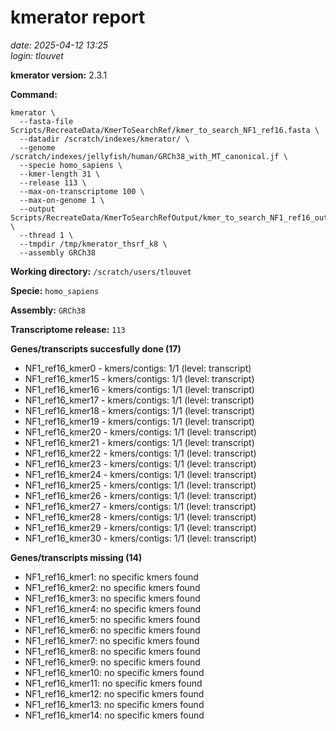 # kmerator report
*date: 2025-04-12 13:25*  
*login: tlouvet*

**kmerator version:** 2.3.1

**Command:**

```
kmerator \
  --fasta-file Scripts/RecreateData/KmerToSearchRef/kmer_to_search_NF1_ref16.fasta \
  --datadir /scratch/indexes/kmerator/ \
  --genome /scratch/indexes/jellyfish/human/GRCh38_with_MT_canonical.jf \
  --specie homo_sapiens \
  --kmer-length 31 \
  --release 113 \
  --max-on-transcriptome 100 \
  --max-on-genome 1 \
  --output Scripts/RecreateData/KmerToSearchRefOutput/kmer_to_search_NF1_ref16_output \
  --thread 1 \
  --tmpdir /tmp/kmerator_thsrf_k8 \
  --assembly GRCh38
```

**Working directory:** `/scratch/users/tlouvet`

**Specie:** `homo_sapiens`

**Assembly:** `GRCh38`

**Transcriptome release:** `113`

**Genes/transcripts succesfully done (17)**

- NF1_ref16_kmer0 - kmers/contigs: 1/1 (level: transcript)
- NF1_ref16_kmer15 - kmers/contigs: 1/1 (level: transcript)
- NF1_ref16_kmer16 - kmers/contigs: 1/1 (level: transcript)
- NF1_ref16_kmer17 - kmers/contigs: 1/1 (level: transcript)
- NF1_ref16_kmer18 - kmers/contigs: 1/1 (level: transcript)
- NF1_ref16_kmer19 - kmers/contigs: 1/1 (level: transcript)
- NF1_ref16_kmer20 - kmers/contigs: 1/1 (level: transcript)
- NF1_ref16_kmer21 - kmers/contigs: 1/1 (level: transcript)
- NF1_ref16_kmer22 - kmers/contigs: 1/1 (level: transcript)
- NF1_ref16_kmer23 - kmers/contigs: 1/1 (level: transcript)
- NF1_ref16_kmer24 - kmers/contigs: 1/1 (level: transcript)
- NF1_ref16_kmer25 - kmers/contigs: 1/1 (level: transcript)
- NF1_ref16_kmer26 - kmers/contigs: 1/1 (level: transcript)
- NF1_ref16_kmer27 - kmers/contigs: 1/1 (level: transcript)
- NF1_ref16_kmer28 - kmers/contigs: 1/1 (level: transcript)
- NF1_ref16_kmer29 - kmers/contigs: 1/1 (level: transcript)
- NF1_ref16_kmer30 - kmers/contigs: 1/1 (level: transcript)


**Genes/transcripts missing (14)**

- NF1_ref16_kmer1: no specific kmers found
- NF1_ref16_kmer2: no specific kmers found
- NF1_ref16_kmer3: no specific kmers found
- NF1_ref16_kmer4: no specific kmers found
- NF1_ref16_kmer5: no specific kmers found
- NF1_ref16_kmer6: no specific kmers found
- NF1_ref16_kmer7: no specific kmers found
- NF1_ref16_kmer8: no specific kmers found
- NF1_ref16_kmer9: no specific kmers found
- NF1_ref16_kmer10: no specific kmers found
- NF1_ref16_kmer11: no specific kmers found
- NF1_ref16_kmer12: no specific kmers found
- NF1_ref16_kmer13: no specific kmers found
- NF1_ref16_kmer14: no specific kmers found

